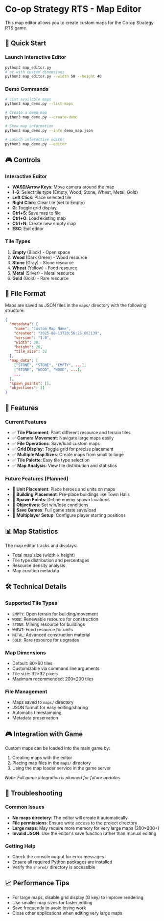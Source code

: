 # Co-op Strategy RTS - Map Editor

This map editor allows you to create custom maps for the Co-op Strategy RTS game.

## 🚀 Quick Start

### Launch Interactive Editor
```bash
python3 map_editor.py
# or with custom dimensions
python3 map_editor.py --width 50 --height 40
```

### Demo Commands
```bash
# List available maps
python3 map_demo.py --list-maps

# Create a demo map
python3 map_demo.py --create-demo

# Show map information
python3 map_demo.py --info demo_map.json

# Launch interactive editor
python3 map_demo.py --editor
```

## 🎮 Controls

### Interactive Editor
- **WASD/Arrow Keys**: Move camera around the map
- **1-6**: Select tile type (Empty, Wood, Stone, Wheat, Metal, Gold)
- **Left Click**: Place selected tile
- **Right Click**: Clear tile (set to Empty)
- **G**: Toggle grid display
- **Ctrl+S**: Save map to file
- **Ctrl+O**: Load existing map
- **Ctrl+N**: Create new empty map
- **ESC**: Exit editor

### Tile Types
1. **Empty** (Black) - Open space
2. **Wood** (Dark Green) - Wood resource
3. **Stone** (Gray) - Stone resource  
4. **Wheat** (Yellow) - Food resource
5. **Metal** (Silver) - Metal resource
6. **Gold** (Gold) - Rare resource

## 📁 File Format

Maps are saved as JSON files in the `maps/` directory with the following structure:

```json
{
  "metadata": {
    "name": "Custom Map Name",
    "created": "2025-08-13T20:56:25.662139",
    "version": "1.0",
    "width": 30,
    "height": 20,
    "tile_size": 32
  },
  "map_data": [
    ["STONE", "STONE", "EMPTY", ...],
    ["STONE", "WOOD", "WOOD", ...],
    ...
  ],
  "spawn_points": [],
  "objectives": []
}
```

## 🎯 Features

### Current Features
- ✅ **Tile Placement**: Paint different resource and terrain tiles
- ✅ **Camera Movement**: Navigate large maps easily
- ✅ **File Operations**: Save/load custom maps
- ✅ **Grid Display**: Toggle grid for precise placement
- ✅ **Multiple Map Sizes**: Create maps from small to large
- ✅ **Tile Palette**: Easy tile type selection
- ✅ **Map Analysis**: View tile distribution and statistics

### Future Features (Planned)
- 🔄 **Unit Placement**: Place heroes and units on maps
- 🔄 **Building Placement**: Pre-place buildings like Town Halls
- 🔄 **Spawn Points**: Define enemy spawn locations
- 🔄 **Objectives**: Set win/lose conditions
- 🔄 **Save Games**: Full game state save/load
- 🔄 **Multiplayer Setup**: Configure player starting positions

## 📊 Map Statistics

The map editor tracks and displays:
- Total map size (width × height)
- Tile type distribution and percentages
- Resource density analysis
- Map creation metadata

## 🛠️ Technical Details

### Supported Tile Types
- `EMPTY`: Open terrain for building/movement
- `WOOD`: Renewable resource for construction
- `STONE`: Mining resource for buildings
- `WHEAT`: Food resource for units
- `METAL`: Advanced construction material
- `GOLD`: Rare resource for upgrades

### Map Dimensions
- Default: 80×60 tiles
- Customizable via command line arguments
- Tile size: 32×32 pixels
- Maximum recommended: 200×200 tiles

### File Management
- Maps saved to `maps/` directory
- JSON format for easy editing/sharing
- Automatic timestamping
- Metadata preservation

## 🎮 Integration with Game

Custom maps can be loaded into the main game by:
1. Creating maps with the editor
2. Placing map files in the `maps/` directory
3. Using the map loader service in the game server

*Note: Full game integration is planned for future updates.*

## 🐛 Troubleshooting

### Common Issues
- **No maps directory**: The editor will create it automatically
- **File permissions**: Ensure write access to the project directory
- **Large maps**: May require more memory for very large maps (200×200+)
- **Invalid JSON**: Use the editor's save function rather than manual editing

### Getting Help
- Check the console output for error messages
- Ensure all required Python packages are installed
- Verify the `shared/` directory is accessible

## 📈 Performance Tips

- For large maps, disable grid display (G key) to improve rendering
- Use smaller map sizes for faster editing
- Save frequently to avoid losing work
- Close other applications when editing very large maps